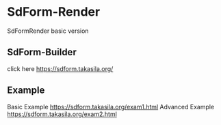 # SdForm-Render
SdFormRender basic version

## SdForm-Builder
click here https://sdform.takasila.org/

## Example
Basic Example https://sdform.takasila.org/exam1.html
Advanced Example https://sdform.takasila.org/exam2.html
